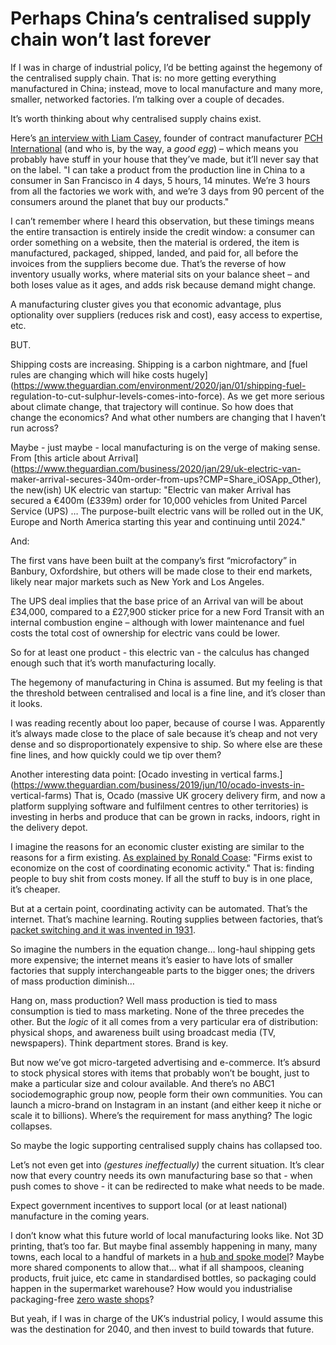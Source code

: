 # Perhaps China’s centralised supply chain won’t last forever

If I was in charge of industrial policy, I’d be betting against the hegemony
of the centralised supply chain. That is: no more getting everything
manufactured in China; instead, move to local manufacture and many more,
smaller, networked factories. I’m talking over a couple of decades.

It’s worth thinking about why centralised supply chains exist.

Here’s [an interview with Liam Casey](https://om.co/2015/10/05/liam-casey/),
founder of contract manufacturer [PCH International](https://www.pchintl.com)
(and who is, by the way, a _good egg_) – which means you probably have stuff
in your house that they’ve made, but it’ll never say that on the label. "I can
take a product from the production line in China to a consumer in San
Francisco in 4 days, 5 hours, 14 minutes. We’re 3 hours from all the factories
we work with, and we’re 3 days from 90 percent of the consumers around the
planet that buy our products."

I can’t remember where I heard this observation, but these timings means the
entire transaction is entirely inside the credit window: a consumer can order
something on a website, then the material is ordered, the item is
manufactured, packaged, shipped, landed, and paid for, all before the invoices
from the suppliers become due. That’s the reverse of how inventory usually
works, where material sits on your balance sheet – and both loses value as it
ages, and adds risk because demand might change.

A manufacturing cluster gives you that economic advantage, plus optionality
over suppliers (reduces risk and cost), easy access to expertise, etc.

BUT.

Shipping costs are increasing. Shipping is a carbon nightmare, and [fuel rules
are changing which will hike costs
hugely](https://www.theguardian.com/environment/2020/jan/01/shipping-fuel-
regulation-to-cut-sulphur-levels-comes-into-force). As we get more serious
about climate change, that trajectory will continue. So how does that change
the economics? And what other numbers are changing that I haven’t run across?

Maybe - just maybe - local manufacturing is on the verge of making sense. From
[this article about
Arrival](https://www.theguardian.com/business/2020/jan/29/uk-electric-van-
maker-arrival-secures-340m-order-from-ups?CMP=Share_iOSApp_Other), the
new(ish) UK electric van startup: "Electric van maker Arrival has secured a
€400m (£339m) order for 10,000 vehicles from United Parcel Service (UPS) … The
purpose-built electric vans will be rolled out in the UK, Europe and North
America starting this year and continuing until 2024."

And:

The first vans have been built at the company’s first “microfactory” in
Banbury, Oxfordshire, but others will be made close to their end markets,
likely near major markets such as New York and Los Angeles.

The UPS deal implies that the base price of an Arrival van will be about
£34,000, compared to a £27,900 sticker price for a new Ford Transit with an
internal combustion engine – although with lower maintenance and fuel costs
the total cost of ownership for electric vans could be lower.

So for at least one product - this electric van - the calculus has changed
enough such that it’s worth manufacturing locally.

The hegemony of manufacturing in China is assumed. But my feeling is that the
threshold between centralised and local is a fine line, and it’s closer than
it looks.

I was reading recently about loo paper, because of course I was. Apparently
it’s always made close to the place of sale because it’s cheap and not very
dense and so disproportionately expensive to ship. So where else are these
fine lines, and how quickly could we tip over them?

Another interesting data point: [Ocado investing in vertical
farms.](https://www.theguardian.com/business/2019/jun/10/ocado-invests-in-
vertical-farms) That is, Ocado (massive UK grocery delivery firm, and now a
platform supplying software and fulfilment centres to other territories) is
investing in herbs and produce that can be grown in racks, indoors, right in
the delivery depot.

I imagine the reasons for an economic cluster existing are similar to the
reasons for a firm existing. [As explained by Ronald
Coase](http://interconnected.org/home/2014/12/23/corporations): "Firms exist
to economize on the cost of coordinating economic activity." That is: finding
people to buy shit from costs money. If all the stuff to buy is in one place,
it’s cheaper.

But at a certain point, coordinating activity can be automated. That’s the
internet. That’s machine learning. Routing supplies between factories, that’s
[packet switching and it was invented in
1931](http://interconnected.org/notes/2006/02/scifi/?p=27).

So imagine the numbers in the equation change… long-haul shipping gets more
expensive; the internet means it’s easier to have lots of smaller factories
that supply interchangeable parts to the bigger ones; the drivers of mass
production diminish…

Hang on, mass production? Well mass production is tied to mass consumption is
tied to mass marketing. None of the three precedes the other. But the _logic_
of it all comes from a very particular era of distribution: physical shops,
and awareness built using broadcast media (TV, newspapers). Think department
stores. Brand is key.

But now we’ve got micro-targeted advertising and e-commerce. It’s absurd to
stock physical stores with items that probably won’t be bought, just to make a
particular size and colour available. And there’s no ABC1 sociodemographic
group now, people form their own communities. You can launch a micro-brand on
Instagram in an instant (and either keep it niche or scale it to billions).
Where’s the requirement for mass anything? The logic collapses.

So maybe the logic supporting centralised supply chains has collapsed too.

Let’s not even get into _(gestures ineffectually)_ the current situation. It’s
clear now that every country needs its own manufacturing base so that - when
push comes to shove - it can be redirected to make what needs to be made.

Expect government incentives to support local (or at least national)
manufacture in the coming years.

I don’t know what this future world of local manufacturing looks like. Not 3D
printing, that’s too far. But maybe final assembly happening in many, many
towns, each local to a handful of markets in a [hub and spoke
model](https://en.wikipedia.org/wiki/Spoke–hub_distribution_paradigm)? Maybe
more shared components to allow that… what if all shampoos, cleaning products,
fruit juice, etc came in standardised bottles, so packaging could happen in
the supermarket warehouse? How would you industrialise packaging-free [zero
waste shops](https://www.zerowastenear.me/about)?

But yeah, if I was in charge of the UK’s industrial policy, I would assume
this was the destination for 2040, and then invest to build towards that
future.
